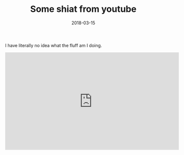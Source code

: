 ﻿---
title: Some shiat from youtube
date: 2018-03-15    
---
I have literally no idea what the fluff am I doing. 
 <iframe width="560" height="315" src="https://www.youtube.com/embed/9A2Tqp05LZQ" frameborder="0" allow="accelerometer; autoplay; encrypted-media; gyroscope; picture-in-picture" allowfullscreen></iframe>